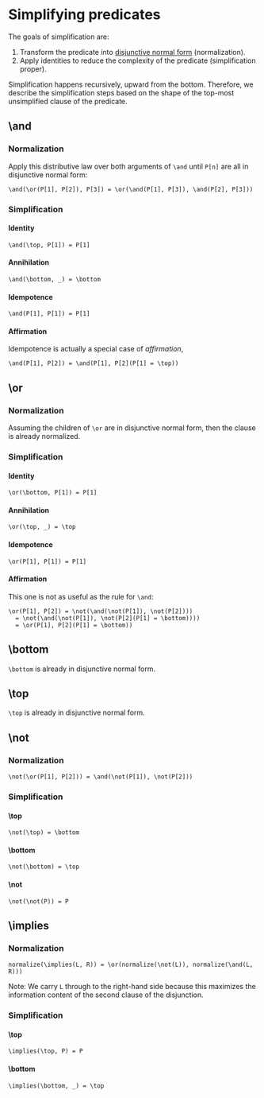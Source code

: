# Simplifying predicates

The goals of simplification are:

1. Transform the predicate into [disjunctive normal form] (normalization).
2. Apply identities to reduce the complexity of the predicate (simplification proper).

Simplification happens recursively, upward from the bottom. Therefore, we
describe the simplification steps based on the shape of the top-most
unsimplified clause of the predicate.

## \and

### Normalization

Apply this distributive law over both arguments of `\and` until `P[n]` are all
in disjunctive normal form:

``` kore
\and(\or(P[1], P[2]), P[3]) = \or(\and(P[1], P[3]), \and(P[2], P[3]))
```

### Simplification

#### Identity

``` kore
\and(\top, P[1]) = P[1]
```

#### Annihilation

``` kore
\and(\bottom, _) = \bottom
```

#### Idempotence

``` kore
\and(P[1], P[1]) = P[1]
```

#### Affirmation

Idempotence is actually a special case of _affirmation_,

``` kore
\and(P[1], P[2]) = \and(P[1], P[2](P[1] = \top))
```

## \or

### Normalization

Assuming the children of `\or` are in disjunctive normal form, then the clause
is already normalized.

### Simplification

#### Identity

``` kore
\or(\bottom, P[1]) = P[1]
```

#### Annihilation

``` kore
\or(\top, _) = \top
```

#### Idempotence

``` kore
\or(P[1], P[1]) = P[1]
```

#### Affirmation

This one is not as useful as the rule for `\and`:

``` kore
\or(P[1], P[2]) = \not(\and(\not(P[1]), \not(P[2])))
  = \not(\and(\not(P[1]), \not(P[2](P[1] = \bottom))))
  = \or(P[1], P[2](P[1] = \bottom))
```

## \bottom

`\bottom` is already in disjunctive normal form.

## \top

`\top` is already in disjunctive normal form.

## \not

### Normalization

``` kore
\not(\or(P[1], P[2])) = \and(\not(P[1]), \not(P[2]))
```

### Simplification

#### \top

``` kore
\not(\top) = \bottom
```

#### \bottom

``` kore
\not(\bottom) = \top
```

#### \not

``` kore
\not(\not(P)) = P
```

## \implies

### Normalization

``` kore
normalize(\implies(L, R)) = \or(normalize(\not(L)), normalize(\and(L, R)))
```

Note: We carry `L` through to the right-hand side because this maximizes the
information content of the second clause of the disjunction.

### Simplification

#### \top

``` kore
\implies(\top, P) = P
```

#### \bottom
``` kore
\implies(\bottom, _) = \top
```

[disjunctive normal form]: https://en.wikipedia.org/wiki/Disjunctive_normal_form